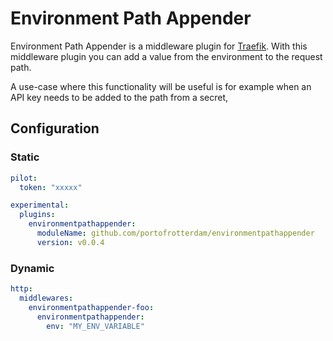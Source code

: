 # Environment Path Appender

Environment Path Appender is a middleware plugin for [Traefik](https://github.com/traefik/traefik). With this middleware plugin you can add a value from the environment to the request path.

A use-case where this functionality will be useful is for example when an API key needs to be added to the path from a secret,


## Configuration

### Static

```yaml
pilot:
  token: "xxxxx"

experimental:
  plugins:
    environmentpathappender:
      moduleName: github.com/portofrotterdam/environmentpathappender
      version: v0.0.4
```

### Dynamic

```yaml
http:
  middlewares:
    environmentpathappender-foo:
      environmentpathappender:
        env: "MY_ENV_VARIABLE"
```
